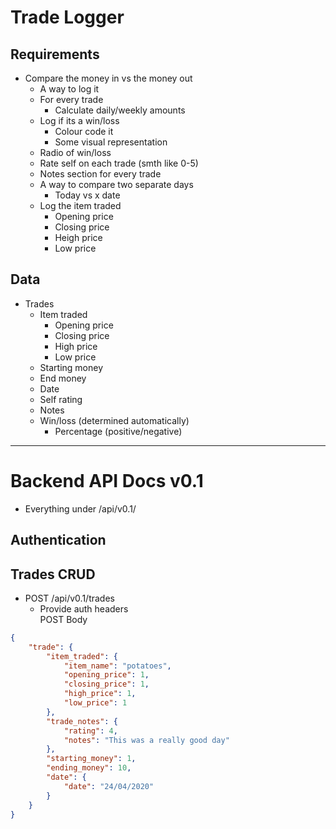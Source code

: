 # Trade Logger
## Requirements
- Compare the money in vs the money out
    - A way to log it
    - For every trade 
        - Calculate daily/weekly amounts
    - Log if its a win/loss
        - Colour code it
        - Some visual representation
    - Radio of win/loss
    - Rate self on each trade (smth like 0-5)
    - Notes section for every trade
    - A way to compare two separate days
        - Today vs x date
    - Log the item traded
        - Opening price
        - Closing price
        - Heigh price 
        - Low price

## Data
- Trades
    - Item traded
        - Opening price
        - Closing price
        - High price
        - Low price
    - Starting money
    - End money
    - Date 
    - Self rating
    - Notes
    - Win/loss (determined automatically)
        - Percentage (positive/negative)


---

# Backend API Docs v0.1
- Everything under /api/v0.1/

## Authentication

## Trades CRUD
- POST /api/v0.1/trades
    - Provide auth headers  
POST Body
``` json
{
    "trade": {
        "item_traded": {
            "item_name": "potatoes",
            "opening_price": 1,
            "closing_price": 1,
            "high_price": 1,
            "low_price": 1
        },
        "trade_notes": {
            "rating": 4,
            "notes": "This was a really good day"
        },
        "starting_money": 1,
        "ending_money": 10,
        "date": {
            "date": "24/04/2020"
        }
    }
}
```

